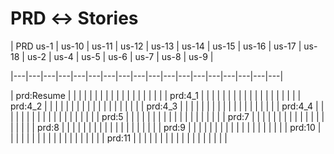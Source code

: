 # PRD ↔ Stories

| PRD us-1 | us-10 | us-11 | us-12 | us-13 | us-14 | us-15 | us-16 | us-17 | us-18 | us-2 | us-4 | us-5 | us-6 | us-7 | us-8 | us-9 |

|---|---|---|---|---|---|---|---|---|---|---|---|---|---|---|---|---|---|

| prd:Resume |  |  |  |  |  |  |  |  |  |  |  |  |  |  |  |  |  |
| prd:4_1 |  |  |  |  |  |  |  |  |  |  |  |  |  |  |  |  |  |
| prd:4_2 |  |  |  |  |  |  |  |  |  |  |  |  |  |  |  |  |  |
| prd:4_3 |  |  |  |  |  |  |  |  |  |  |  |  |  |  |  |  |  |
| prd:4_4 |  |  |  |  |  |  |  |  |  |  |  |  |  |  |  |  |  |
| prd:5 |  |  |  |  |  |  |  |  |  |  |  |  |  |  |  |  |  |
| prd:7 |  |  |  |  |  |  |  |  |  |  |  |  |  |  |  |  |  |
| prd:8 |  |  |  |  |  |  |  |  |  |  |  |  |  |  |  |  |  |
| prd:9 |  |  |  |  |  |  |  |  |  |  |  |  |  |  |  |  |  |
| prd:10 |  |  |  |  |  |  |  |  |  |  |  |  |  |  |  |  |  |
| prd:11 |  |  |  |  |  |  |  |  |  |  |  |  |  |  |  |  |  |
